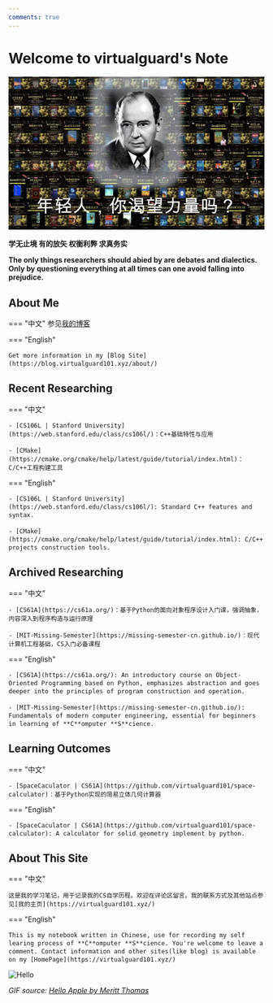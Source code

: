 ```yaml
---
comments: true
---
```

# Welcome to virtualguard's Note

![power](./assets/index-power.jpg)

**学无止境 有的放矢 权衡利弊 求真务实**

**The only things researchers should abied by are debates and dialectics. Only by questioning everything at all times can one avoid falling into prejudice.**

## About Me

=== "中文"
    参见[我的博客](https://blog.virtualguard101.xyz/about/)

=== "English"

    Get more information in my [Blog Site](https://blog.virtualguard101.xyz/about/)

## Recent Researching

=== "中文"

    - [CS106L | Stanford University](https://web.stanford.edu/class/cs106l/)：C++基础特性与应用

    - [CMake](https://cmake.org/cmake/help/latest/guide/tutorial/index.html)：C/C++工程构建工具

=== "English"

    - [CS106L | Stanford University](https://web.stanford.edu/class/cs106l/): Standard C++ features and syntax.

    - [CMake](https://cmake.org/cmake/help/latest/guide/tutorial/index.html): C/C++ projects construction tools.

## Archived Researching

=== "中文"

    - [CS61A](https://cs61a.org/)：基于Python的面向对象程序设计入门课，强调抽象，内容深入到程序构造与运行原理

    - [MIT-Missing-Semester](https://missing-semester-cn.github.io/)：现代计算机工程基础，CS入门必备课程

=== "English"

    - [CS61A](https://cs61a.org/): An introductory course on Object-Oriented Programming based on Python, emphasizes abstraction and goes deeper into the principles of program construction and operation. 

    - [MIT-Missing-Semester](https://missing-semester-cn.github.io/): Fundamentals of modern computer engineering, essential for beginners in learning of **C**omputer **S**cience.

## Learning Outcomes

=== "中文"

    - [SpaceCaculator | CS61A](https://github.com/virtualguard101/space-calculator)：基于Python实现的简易立体几何计算器

=== "English"

    - [SpaceCaculator | CS61A](https://github.com/virtualguard101/space-calculator): A calculator for solid geometry implement by python.

## About This Site

=== "中文"

    这是我的学习笔记，用于记录我的CS自学历程。欢迎在评论区留言。我的联系方式及其他站点参见[我的主页](https://virtualguard101.xyz/)

=== "English"

    This is my notebook written in Chinese, use for recording my self learing process of **C**omputer **S**cience. You're welcome to leave a comment. Contact information and other sites(like blog) is available on my [HomePage](https://virtualguard101.xyz/)

![Hello](https://butterblock233.github.io/posts/images/Hello.gif)

*GIF source: [Hello Apple by Meritt Thomas](https://dribbble.com/shots/17347386-Hello-Apple)*
